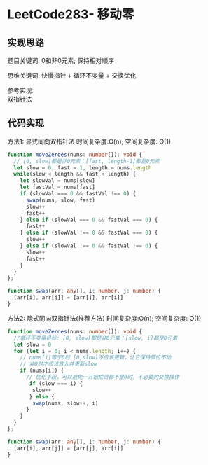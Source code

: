 # LeetCode283- 移动零

## 实现思路

题目关键词: 0和非0元素; 保持相对顺序

思维关键词: 快慢指针 + 循环不变量 + 交换优化

参考实现: <br/>
[双指针法](https://leetcode.cn/problems/move-zeroes/solution/dong-hua-yan-shi-283yi-dong-ling-by-wang_ni_ma/)


## 代码实现

方法1: 显式同向双指针法  时间复杂度:O(n); 空间复杂度: O(1)

```ts
function moveZeroes(nums: number[]): void {
  // [0, slow]都是非0元素；[fast, length-1]都是0元素
  let slow = 0, fast = 1, length = nums.length
  while(slow < length && fast < length) {
    let slowVal = nums[slow]
    let fastVal = nums[fast]
    if (slowVal === 0 && fastVal !== 0) {
      swap(nums, slow, fast)
      slow++
      fast++
    } else if (slowVal === 0 && fastVal === 0) {
      fast++
    } else if (slowVal !== 0 && fastVal === 0) {
      slow++
    } else if (slowVal !== 0 && fastVal !== 0) {
      slow++
      fast++
    }
  }
};

function swap(arr: any[], i: number, j: number) {
  [arr[i], arr[j]] = [arr[j], arr[i]]
}
```

方法2: 隐式同向双指针法(推荐方法)  时间复杂度:O(n); 空间复杂度: O(1)

```ts
function moveZeroes(nums: number[]): void {
  //循环不变量目标: [0, slow)都是非0元素；[slow, i]都是0元素
  let slow = 0
  for (let i = 0; i < nums.length; i++) {
    // nums[i]等于0时 [0,slow)不应该更新，让它保持原位不动
    // 非0时才应该放入并更新slow
    if (nums[i]) {
      // 优化手段，可以避免一开始成员都不是0时，不必要的交换操作
       if (slow === i) {
        slow++
       } else {
        swap(nums, slow++, i)
      }
    }
  }
};

function swap(arr: any[], i: number, j: number) {
  [arr[i], arr[j]] = [arr[j], arr[i]]
}
```